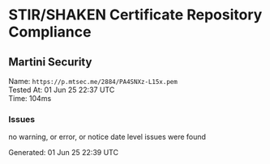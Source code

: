 # STIR/SHAKEN Certificate Repository Compliance

## Martini Security

Name: `https://p.mtsec.me/2884/PA4SNXz-L15x.pem`\
Tested At: 01 Jun 25 22:37 UTC\
Time: 104ms

### Issues

no warning, or error, or notice date level issues were found

Generated: 01 Jun 25 22:39 UTC